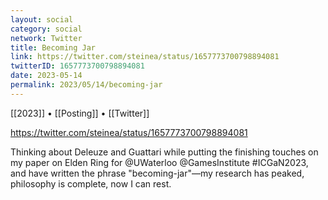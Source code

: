 ```yaml
---
layout: social
category: social
network: Twitter
title: Becoming Jar
link: https://twitter.com/steinea/status/1657773700798894081
twitterID: 1657773700798894081
date: 2023-05-14
permalink: 2023/05/14/becoming-jar
---
```


[[2023]] • [[Posting]] • [[Twitter]]

https://twitter.com/steinea/status/1657773700798894081

Thinking about Deleuze and Guattari while putting the finishing touches on my paper on Elden Ring for @UWaterloo @GamesInstitute #ICGaN2023, and have written the phrase "becoming-jar"—my research has peaked, philosophy is complete, now I can rest.
